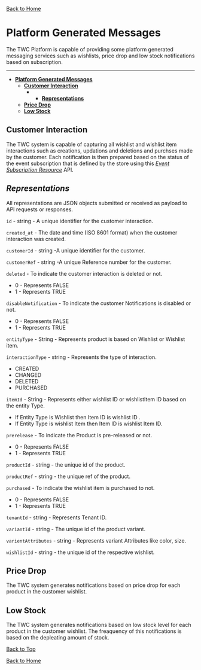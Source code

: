 
[Back to Home](index.md#welcome-to-the-wishlist)


# **Platform Generated Messages**

The TWC Platform is capable of providing some platform generated messaging services  such as wishlists, price drop and low stock notifications based on subscription.


***
- [**Platform Generated Messages**](#platform-generated-messages)
  - [**Customer Interaction**](#customer-interaction)
    - - [**Representations**](#representations)
  - [**Price Drop**](#price-drop)
  - [**Low Stock**](#low-stock)
  

## **Customer Interaction**

The TWC system is capable of capturing all wishlist and wishlist item interactions such as creations, updations and deletions and purchses made by the customer.
Each notification is then prepared based on the status of the event subscription
that is defined by the store using this [*Event Subscription Resource*](eventcollectorAPI.md#event-subscription-resource) API.

## ***Representations***
 All representations are JSON objects submitted or received as payload to API requests or responses.

 ```id``` - string - A unique identifier for the customer interaction.

 ```created_at``` - The date and time (ISO 8601 format) when the customer interaction was created.

  ```customerId``` - string -A unique identifier for the customer.

  ```customerRef``` - string -A unique Reference number for the customer.

  ```deleted``` -  To indicate the customer interaction is deleted or not.
- 0 - Represents FALSE
- 1 - Represents TRUE 

```disableNotification``` - To indicate the customer Notifications is disabled or not.
- 0 - Represents FALSE
- 1 - Represents TRUE

```entityType``` - String - Represents product is based on Wishlist or Wishlist item.

```interactionType``` - string - Represents the type of interaction.
- CREATED
- CHANGED
- DELETED
- PURCHASED

```itemId``` - String - Represents either wishlist ID or wishlistItem ID based on the entity Type.
  - If Entity Type is Wishlist then Item ID is wishlist ID . 
  - If Entity Type is wishlist Item then Item ID is wishlist Item ID.
  
```prerelease``` - To indicate the Product is pre-released or not.
- 0 - Represents FALSE
- 1 - Represents TRUE

```productId``` - string - the unique id of the product.

```productRef``` - string - the unique ref of the product.

```purchased```  - To indicate the wishlist item is purchased to not.
- 0 - Represents FALSE
- 1 - Represents TRUE

```tenantId``` - string - Represents Tenant ID.

```variantId``` - string - The unique id of the product variant.

```varientAttributes``` - string - Represents variant Attributes like color, size.

```wishlistId``` - string - the unique id of the respective wishlist.


## **Price Drop**

The TWC system generates notifications based on  price drop for each product in the customer wishlist.

## **Low Stock**
The TWC system generates notifications based on low stock level for each product in the customer wishlist.
The freaquency of this notifications is based on the depleating amount of stock.


[Back to Top](#platform-generated-messages)  

[Back to Home](index.md#welcome-to-the-wishlist)


 
